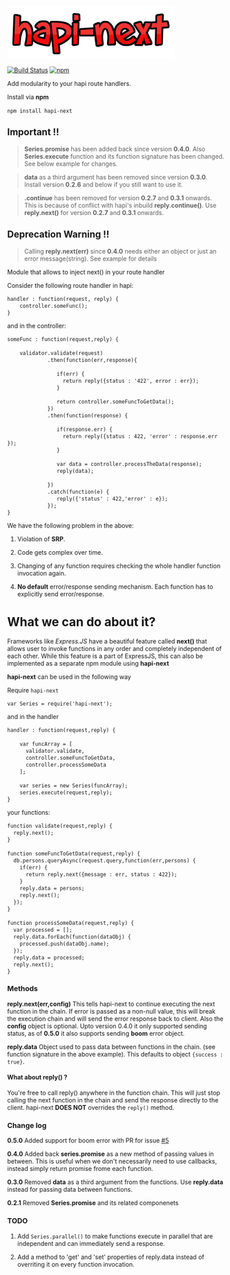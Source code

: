 
<img src="https://github.com/Pranay92/hapi-next/blob/master/hapi-next.png" />

[![Build Status](https://travis-ci.org/Pranay92/hapi-next.svg?branch=master)](https://travis-ci.org/Pranay92/hapi-next) [![npm](https://img.shields.io/npm/dt/hapi-next.svg)](https://www.npmjs.com/package/hapi-next)

Add modularity to your hapi route handlers.

Install via **npm**

````npm install hapi-next````


## Important !!

> **Series.promise** has been added back since version **0.4.0**. Also **Series.execute** function and its function signature has been changed. See below example for changes.

> **data** as a third argument has been removed since version **0.3.0**. Install version **0.2.6** and below if you still want to use it.

> **.continue** has been removed for version **0.2.7** and **0.3.1** onwards. This is because of conflict with hapi's inbuild **reply.continue()**. Use **reply.next()** for version **0.2.7** and **0.3.1** onwards.

## Deprecation Warning !!

> Calling **reply.next(err)** since **0.4.0** needs either an object or just an error message(string). See example for details


Module that allows to inject next() in your route handler

Consider the following route handler in hapi:

```
handler : function(request, reply) {
    controller.someFunc();
}
```


and in the controller: 

```
someFunc : function(request,reply) {

    validator.validate(request) 
             .then(function(err,response){
             
                if(err) {
                  return reply({status : '422', error : err});
                }
                
                return controller.someFuncToGetData();
             })
             .then(function(response) {
                
                if(response.err) {
                  return reply({status : 422, 'error' : response.err });
                }
                
                var data = controller.processTheData(response);
                reply(data);
                
             })
             .catch(function(e) {
                reply({'status' : 422,'error' : e});
             });
}
```

We have the following problem in the above:

1. Violation of **SRP**.

2. Code gets complex over time. 

3. Changing of any function requires checking the whole handler function invocation again.

4. **No default** error/response sending mechanism. Each function has to explicitly send error/response.


# What we can do about it?

Frameworks like *Express.JS* have a beautiful feature called **next()** that allows user to invoke functions in any order and completely independent of each other. While this feature is a part of ExpressJS, this can also be implemented as a separate npm module using **hapi-next**


**hapi-next** can be used in the following way

Require `hapi-next`
```
var Series = require('hapi-next');
```

and in the handler

```
handler : function(request,reply) {
    
    var funcArray = [
      validator.validate,
      controller.someFuncToGetData,
      controller.processSomeData
    ];
    
    var series = new Series(funcArray);
    series.execute(request,reply);
}

```

your functions:

```
function validate(request,reply) {
  reply.next();
}

function someFuncToGetData(request,reply) {
  db.persons.queryAsync(request.query,function(err,persons) {
    if(err) {
      return reply.next({message : err, status : 422});
    }
    reply.data = persons;
    reply.next();
  });
}

function processSomeData(request,reply) {
  var processed = [];
  reply.data.forEach(function(dataObj) {
    processed.push(dataObj.name);
  });
  reply.data = processed;
  reply.next();
}
```

### Methods

**reply.next(err,config)**  This tells hapi-next to continue executing the next function in the chain. If error is passed as a non-null value, this will break the execution chain and will send the error response back to client. Also the **config** object is optional. Upto version 0.4.0 it only supported sending status, as of **0.5.0** it also supports sending **boom** error object.

**reply.data** Object used to pass data between functions in the chain. (see function signature in the above example). This defaults to object ````{success : true}````. 

#### What about reply() ?

You're free to call reply() anywhere in the function chain. This will just stop calling the next function in the chain and send the response directly to the client. hapi-next **DOES NOT** overrides the `reply()` method. 

### Change log

**0.5.0** Added support for boom error with PR for issue [#5](https://github.com/Pranay92/hapi-next/commit/7ab8a0aeb6f91cde99544f555cf59aa7b8ad3a99)

**0.4.0** Added back **series.promise** as a new method of passing values in between. This is useful when we don't necessarily need to use callbacks, instead simply return promise frome each function.

**0.3.0** Removed **data** as a third argument from the functions. Use **reply.data** instead for passing data between functions.

**0.2.1** Removed **Series.promise** and its related componenets


### TODO

1. Add `Series.parallel()` to make functions execute in parallel that are independent and can immediately send a response.

2. Add a method to 'get' and 'set' properties of reply.data instead of overriting it on every function invocation.

